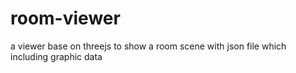 # room-viewer
a viewer base on threejs to show a room scene with json file which including graphic data
